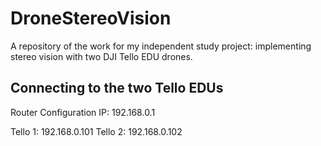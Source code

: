 # DroneStereoVision
A repository of the work for my independent study project: implementing stereo vision with two DJI Tello EDU drones.

## Connecting to the two Tello EDUs

Router Configuration IP: 192.168.0.1

Tello 1: 192.168.0.101
Tello 2: 192.168.0.102
